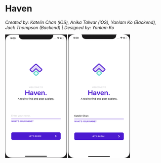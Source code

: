# Haven
*Created by: Katelin Chan (iOS), Anika Talwar (iOS), Yanlam Ko (Backend), Jack Thompson (Backend) | Designed by: Yanlam Ko*

<img src="https://raw.githubusercontent.com/kchan323/Haven/master/Screenshots/Login1.png" width = '200' height = '400' title = 'Login'/>
<img src="https://raw.githubusercontent.com/kchan323/Haven/master/Screenshots/Login2.png" width = '200' height = '400'/>
